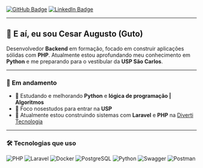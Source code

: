 [![GitHub Badge](https://img.shields.io/badge/-GitHub-000?style=flat-square&logo=github&logoColor=white&link=https://github.com/iOnilec)](https://github.com/iOnilec)
[![LinkedIn Badge](https://img.shields.io/badge/-LinkedIn-0077b5?style=flat-square&logo=linkedin&logoColor=white&link=https://www.linkedin.com/in/seu-linkedin)](https://www.linkedin.com/in/cesar-augusto-de-morais-celino-bbba63369/)

---

## 👋 E aí, eu sou Cesar Augusto (Guto)

Desenvolvedor **Backend** em formação, focado em construir aplicações sólidas com **PHP**. Atualmente estou aprofundando meu conhecimento em **Python** e me preparando para o vestibular da **USP São Carlos**.

---

### 🚀 Em andamento
- 📘 Estudando e melhorando **Python** e **lógica de programação | Algoritmos**
- 🧠 Foco nosestudos para entrar na **USP**
- 🔧 Atualmente estou construindo sistemas com **Laravel** e **PHP** na [Diverti Tecnologia](https://diverti.io)

---

### 🛠️ Tecnologias que uso
![PHP](https://img.shields.io/badge/-PHP-777BB4?style=flat-square&logo=php&logoColor=white)
![Laravel](https://img.shields.io/badge/-Laravel-FF2D20?style=flat-square&logo=laravel&logoColor=white)
![Docker](https://img.shields.io/badge/-Docker-2496ED?style=flat-square&logo=docker&logoColor=white)
![PostgreSQL](https://img.shields.io/badge/-PostgreSQL-336791?style=flat-square&logo=postgresql&logoColor=white)
![Python](https://img.shields.io/badge/-Python-3776AB?style=flat-square&logo=python&logoColor=white)
![Swagger](https://img.shields.io/badge/-Swagger-85EA2D?style=flat-square&logo=swagger&logoColor=black)
![Postman](https://img.shields.io/badge/-Postman-FF6C37?style=flat-square&logo=postman&logoColor=white)
